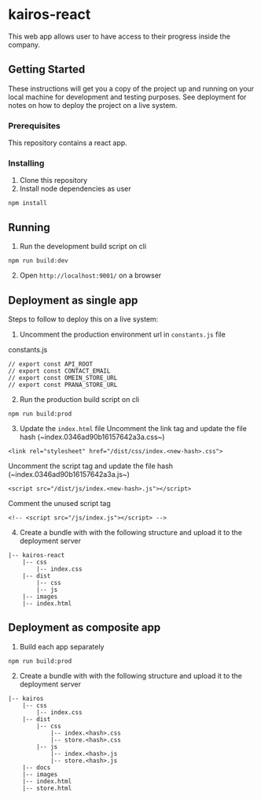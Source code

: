 # kairos-react

This web app allows user to have access to their progress inside the company.

## Getting Started

These instructions will get you a copy of the project up and running on your local machine for development and testing purposes. See deployment for notes on how to deploy the project on a live system.

### Prerequisites

This repository contains a react app.

### Installing

1. Clone this repository
2. Install node dependencies as user
```
npm install
```

## Running

1. Run the development build script on cli
```
npm run build:dev
```
2. Open `http://localhost:9001/` on a browser

## Deployment as single app

Steps to follow to deploy this on a live system:

1. Uncomment the production environment url in `constants.js` file

constants.js
```
// export const API_ROOT
// export const CONTACT_EMAIL
// export const OMEIN_STORE_URL
// export const PRANA_STORE_URL
```

2. Run the production build script on cli
```
npm run build:prod
```
3. Update the `index.html` file
Uncomment the link tag and update the file hash (~index.0346ad90b16157642a3a.css~)
```
<link rel="stylesheet" href="/dist/css/index.<new-hash>.css">
```
Uncomment the script tag and update the file hash (~index.0346ad90b16157642a3a.js~)
```
<script src="/dist/js/index.<new-hash>.js"></script>
```
Comment the unused script tag
```
<!-- <script src="/js/index.js"></script> -->
```
4. Create a bundle with with the following structure and upload it to the deployment server

```
|-- kairos-react
    |-- css
        |-- index.css
    |-- dist 
        |-- css
        |-- js
    |-- images
    |-- index.html
```

## Deployment as composite app

1. Build each app separately
```
npm run build:prod
```
2. Create a bundle with with the following structure and upload it to the deployment server

```
|-- kairos
    |-- css
        |-- index.css
    |-- dist 
        |-- css
            |-- index.<hash>.css 
            |-- store.<hash>.css
        |-- js
            |-- index.<hash>.js 
            |-- store.<hash>.js
    |-- docs
    |-- images
    |-- index.html
    |-- store.html
```
